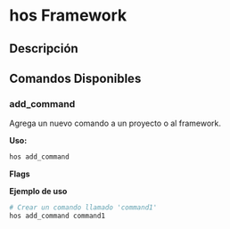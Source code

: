 # hos Framework

## Descripción

## Comandos Disponibles

### add_command
Agrega un nuevo comando a un proyecto o al framework.

**Uso:**
```sh
hos add_command
```

**Flags**

**Ejemplo de uso**
```sh
# Crear un comando llamado 'command1'
hos add_command command1
```